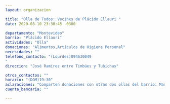 ```yaml
---
layout: organizacion

title: "Olla de Todos: Vecinxs de Plácido Ellauri "
date: 2020-08-10 23:30:45 -0300

departamento: "Montevideo"
barrio: "Plácido Ellauri"
actividades: "Olla"
donaciones: "Alimentos,Artículos de Higiene Personal"
necesidades: ""
telefono_contacto: "(Lourdes)094630049
"
direccion: "José Ramírez entre Timbúes y Tubichas"

otros_contactos: ""
horario: "(DOM)19:30"
aclaraciones: "Comparten donaciones con otras dos ollas del barrio: Marconi y Barrio Borro"
cuenta_bancaria: ""

---
```

